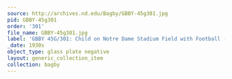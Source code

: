 ```yaml
---
source: http://archives.nd.edu/Bagby/GBBY-45g301.jpg
pid: GBBY-45g301
order: '301'
file_name: GBBY-45g301.jpg
label: 'GBBY 45G/301: Child on Notre Dame Stadium Field with Football - c1930s'
_date: 1930s
object_type: glass plate negative
layout: generic_collection_item
collection: bagby
---
```

